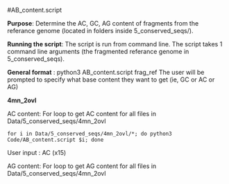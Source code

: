 #AB_content.script

**Purpose**: Determine the AC, GC, AG content of fragments from the referance genome (located in folders inside 5_conserved_seqs/).

**Running the script**: The script is run from command line. The script takes 1 command line arguments (the fragmented referance genome in 
5_conserved_seqs). 

**General format** : python3 AB_content.script frag_ref 
The user will be prompted to specify what base content they want to get (ie, GC or AC or AG)

**4mn_2ovl**

AC content: For loop to get AC content for all files in Data/5_conserved_seqs/4mn_2ovl

`for i in Data/5_conserved_seqs/4mn_2ovl/*; do python3 Code/AB_content.script $i; done`

User input : AC (x15)

AG content: For loop to get AG content for all files in Data/5_conserved_seqs/4mn_2ovl
